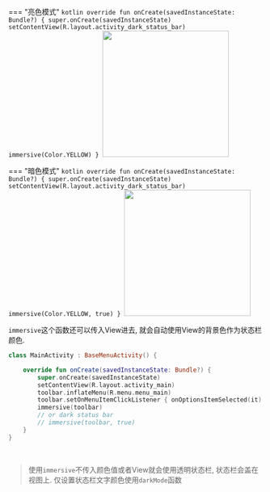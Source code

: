 === "亮色模式"
    ```kotlin
    override fun onCreate(savedInstanceState: Bundle?) {
        super.onCreate(savedInstanceState)
        setContentView(R.layout.activity_dark_status_bar)
        immersive(Color.YELLOW)
    }
    ```
​    <img src="https://i.loli.net/2021/08/14/6eQ9r3icyzpP72T.png" width="250"/>

=== "暗色模式"
    ```kotlin
    override fun onCreate(savedInstanceState: Bundle?) {
        super.onCreate(savedInstanceState)
        setContentView(R.layout.activity_dark_status_bar)
        immersive(Color.YELLOW, true)
    }
    ```
​    <img src="https://i.loli.net/2021/08/14/y8NRfwGjEKl2Th7.png" width="250"/>


`immersive`这个函数还可以传入View进去, 就会自动使用View的背景色作为状态栏颜色.

```kotlin
class MainActivity : BaseMenuActivity() {

    override fun onCreate(savedInstanceState: Bundle?) {
        super.onCreate(savedInstanceState)
        setContentView(R.layout.activity_main)
        toolbar.inflateMenu(R.menu.menu_main)
        toolbar.setOnMenuItemClickListener { onOptionsItemSelected(it) }
        immersive(toolbar)
        // or dark status bar
        // immersive(toolbar, true)
    }
}
```
<br>

> 使用`immersive`不传入颜色值或者View就会使用透明状态栏, 状态栏会盖在视图上. 仅设置状态栏文字颜色使用`darkMode`函数